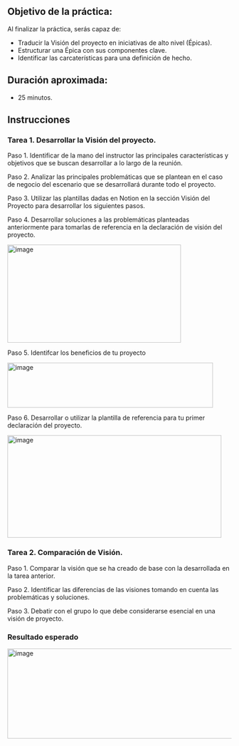 ## Objetivo de la práctica:
Al finalizar la práctica, serás capaz de:
- Traducir la Visión del proyecto en iniciativas de alto nivel (Épicas).
- Estructurar una Épica con sus componentes clave.
- Identificar las carcaterísticas para una definición de hecho.

## Duración aproximada:
- 25 minutos.

## Instrucciones
### Tarea 1. Desarrollar la Visión del proyecto.
Paso 1. Identificar de la mano del instructor las principales características y objetivos que se buscan desarrollar a lo largo de la reunión.

Paso 2. Analizar las principales problemáticas que se plantean en el caso de negocio del escenario que se desarrollará durante todo el proyecto.

Paso 3. Utilizar las plantillas dadas en Notion en la sección Visión del Proyecto para desarrollar los siguientes pasos.

Paso 4. Desarrollar soluciones a las problemáticas planteadas anteriormente para tomarlas de referencia en la declaración de visión del proyecto.

<img width="390" height="220" alt="image" src="https://github.com/user-attachments/assets/72e1b064-7e26-4ff1-946b-ebe58af6e73f" />

Paso 5. Identifcar los beneficios de tu proyecto

<img width="462" height="101" alt="image" src="https://github.com/user-attachments/assets/33749211-7e60-40c8-9ded-00a93a2620f0" />

Paso 6. Desarrollar o utilizar la plantilla de referencia para tu primer declaración del proyecto.

<img width="481" height="230" alt="image" src="https://github.com/user-attachments/assets/24671385-7e7f-4453-9123-34bc377977a5" />

### Tarea 2. Comparación de Visión.
Paso 1. Comparar la visión que se ha creado de base con la desarrollada en la tarea anterior.

Paso 2. Identificar las diferencias de las visiones tomando en cuenta las problemáticas y soluciones.<!-- Añadir instrucción -->

Paso 3. Debatir con el grupo lo que debe considerarse esencial en una visión de proyecto.<!-- Añadir instrucción -->

### Resultado esperado

<img width="708" height="202" alt="image" src="https://github.com/user-attachments/assets/5057eeb0-f9de-4718-8146-fc90cb1d26dd" />
